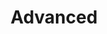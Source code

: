 ---
title: Advanced
link: http://www.advancedcomputersoftware.com
logo: advanced.png

# Events sponsored denoted by `<hackday>` and sponsorship amount/resource
events:
  02-liverpool: "Google Nexus 7 tablet"
---
